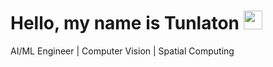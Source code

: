 # Hello, my name is Tunlaton <img src="https://raw.githubusercontent.com/MartinHeinz/MartinHeinz/master/wave.gif" width="30px">

AI/ML Engineer | Computer Vision | Spatial Computing


